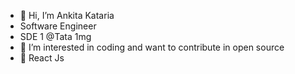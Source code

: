 - 👋 Hi, I’m Ankita Kataria
- Software Engineer
- SDE 1 @Tata 1mg
- 👀 I’m interested in coding and want to contribute in open source
- 🌱 React Js




<!---
AnkitaKataria22/AnkitaKataria22 is a ✨ special ✨ repository because its `README.md` (this file) appears on your GitHub profile.
You can click the Preview link to take a look at your changes.
--->
